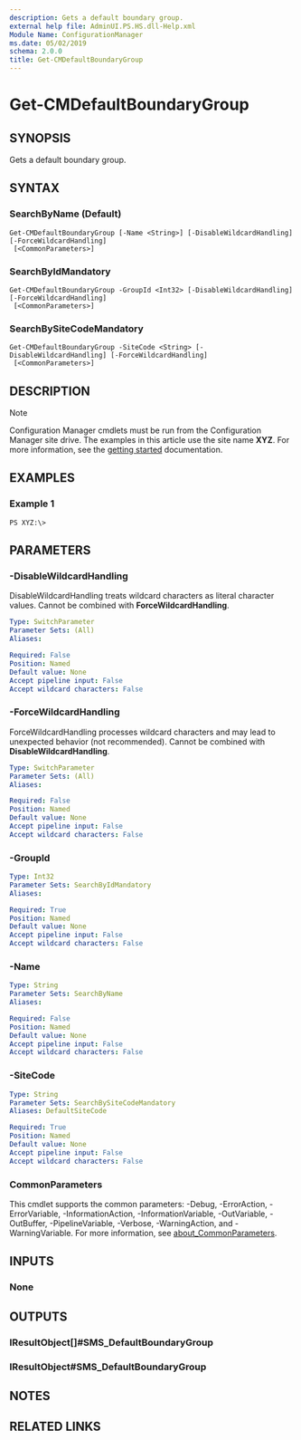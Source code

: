 ```yaml
---
description: Gets a default boundary group.
external help file: AdminUI.PS.HS.dll-Help.xml
Module Name: ConfigurationManager
ms.date: 05/02/2019
schema: 2.0.0
title: Get-CMDefaultBoundaryGroup
---
```


# Get-CMDefaultBoundaryGroup

## SYNOPSIS
Gets a default boundary group.

## SYNTAX

### SearchByName (Default)
```
Get-CMDefaultBoundaryGroup [-Name <String>] [-DisableWildcardHandling] [-ForceWildcardHandling]
 [<CommonParameters>]
```

### SearchByIdMandatory
```
Get-CMDefaultBoundaryGroup -GroupId <Int32> [-DisableWildcardHandling] [-ForceWildcardHandling]
 [<CommonParameters>]
```

### SearchBySiteCodeMandatory
```
Get-CMDefaultBoundaryGroup -SiteCode <String> [-DisableWildcardHandling] [-ForceWildcardHandling]
 [<CommonParameters>]
```

## DESCRIPTION

> [!NOTE]
> Configuration Manager cmdlets must be run from the Configuration Manager site drive.
> The examples in this article use the site name **XYZ**. For more information, see the
> [getting started](/powershell/sccm/overview) documentation.

## EXAMPLES

### Example 1
```
PS XYZ:\>
```

## PARAMETERS

### -DisableWildcardHandling
DisableWildcardHandling treats wildcard characters as literal character values. Cannot be combined with **ForceWildcardHandling**.

```yaml
Type: SwitchParameter
Parameter Sets: (All)
Aliases:

Required: False
Position: Named
Default value: None
Accept pipeline input: False
Accept wildcard characters: False
```

### -ForceWildcardHandling
ForceWildcardHandling processes wildcard characters and may lead to unexpected behavior (not recommended). Cannot be combined with **DisableWildcardHandling**.

```yaml
Type: SwitchParameter
Parameter Sets: (All)
Aliases:

Required: False
Position: Named
Default value: None
Accept pipeline input: False
Accept wildcard characters: False
```

### -GroupId
```yaml
Type: Int32
Parameter Sets: SearchByIdMandatory
Aliases:

Required: True
Position: Named
Default value: None
Accept pipeline input: False
Accept wildcard characters: False
```

### -Name
```yaml
Type: String
Parameter Sets: SearchByName
Aliases:

Required: False
Position: Named
Default value: None
Accept pipeline input: False
Accept wildcard characters: False
```

### -SiteCode
```yaml
Type: String
Parameter Sets: SearchBySiteCodeMandatory
Aliases: DefaultSiteCode

Required: True
Position: Named
Default value: None
Accept pipeline input: False
Accept wildcard characters: False
```

### CommonParameters
This cmdlet supports the common parameters: -Debug, -ErrorAction, -ErrorVariable, -InformationAction, -InformationVariable, -OutVariable, -OutBuffer, -PipelineVariable, -Verbose, -WarningAction, and -WarningVariable. For more information, see [about_CommonParameters](http://go.microsoft.com/fwlink/?LinkID=113216).

## INPUTS

### None

## OUTPUTS

### IResultObject[]#SMS_DefaultBoundaryGroup

### IResultObject#SMS_DefaultBoundaryGroup

## NOTES

## RELATED LINKS
